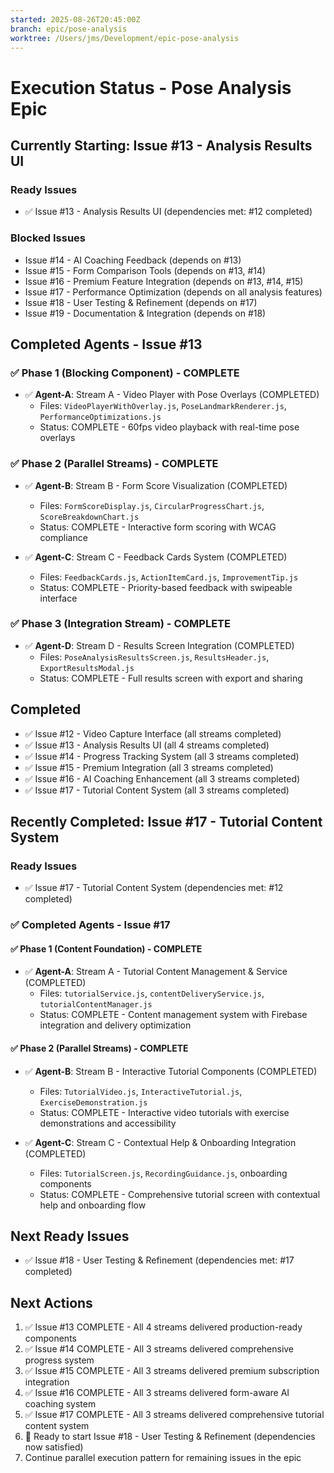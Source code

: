 ```yaml
---
started: 2025-08-26T20:45:00Z
branch: epic/pose-analysis
worktree: /Users/jms/Development/epic-pose-analysis
---
```


# Execution Status - Pose Analysis Epic

## Currently Starting: Issue #13 - Analysis Results UI

### Ready Issues
- ✅ Issue #13 - Analysis Results UI (dependencies met: #12 completed)

### Blocked Issues  
- Issue #14 - AI Coaching Feedback (depends on #13)
- Issue #15 - Form Comparison Tools (depends on #13, #14)
- Issue #16 - Premium Feature Integration (depends on #13, #14, #15)
- Issue #17 - Performance Optimization (depends on all analysis features)
- Issue #18 - User Testing & Refinement (depends on #17)
- Issue #19 - Documentation & Integration (depends on #18)

## Completed Agents - Issue #13

### ✅ Phase 1 (Blocking Component) - COMPLETE
- ✅ **Agent-A**: Stream A - Video Player with Pose Overlays (COMPLETED)
  - Files: `VideoPlayerWithOverlay.js`, `PoseLandmarkRenderer.js`, `PerformanceOptimizations.js`
  - Status: COMPLETE - 60fps video playback with real-time pose overlays

### ✅ Phase 2 (Parallel Streams) - COMPLETE
- ✅ **Agent-B**: Stream B - Form Score Visualization (COMPLETED)
  - Files: `FormScoreDisplay.js`, `CircularProgressChart.js`, `ScoreBreakdownChart.js`
  - Status: COMPLETE - Interactive form scoring with WCAG compliance

- ✅ **Agent-C**: Stream C - Feedback Cards System (COMPLETED)  
  - Files: `FeedbackCards.js`, `ActionItemCard.js`, `ImprovementTip.js`
  - Status: COMPLETE - Priority-based feedback with swipeable interface

### ✅ Phase 3 (Integration Stream) - COMPLETE
- ✅ **Agent-D**: Stream D - Results Screen Integration (COMPLETED)
  - Files: `PoseAnalysisResultsScreen.js`, `ResultsHeader.js`, `ExportResultsModal.js`
  - Status: COMPLETE - Full results screen with export and sharing

## Completed
- ✅ Issue #12 - Video Capture Interface (all streams completed)
- ✅ Issue #13 - Analysis Results UI (all 4 streams completed)
- ✅ Issue #14 - Progress Tracking System (all 3 streams completed)
- ✅ Issue #15 - Premium Integration (all 3 streams completed)
- ✅ Issue #16 - AI Coaching Enhancement (all 3 streams completed)
- ✅ Issue #17 - Tutorial Content System (all 3 streams completed)

## Recently Completed: Issue #17 - Tutorial Content System

### Ready Issues
- ✅ Issue #17 - Tutorial Content System (dependencies met: #12 completed)

### ✅ Completed Agents - Issue #17

#### ✅ Phase 1 (Content Foundation) - COMPLETE
- ✅ **Agent-A**: Stream A - Tutorial Content Management & Service (COMPLETED)
  - Files: `tutorialService.js`, `contentDeliveryService.js`, `tutorialContentManager.js`
  - Status: COMPLETE - Content management system with Firebase integration and delivery optimization

#### ✅ Phase 2 (Parallel Streams) - COMPLETE  
- ✅ **Agent-B**: Stream B - Interactive Tutorial Components (COMPLETED)
  - Files: `TutorialVideo.js`, `InteractiveTutorial.js`, `ExerciseDemonstration.js`
  - Status: COMPLETE - Interactive video tutorials with exercise demonstrations and accessibility

- ✅ **Agent-C**: Stream C - Contextual Help & Onboarding Integration (COMPLETED)  
  - Files: `TutorialScreen.js`, `RecordingGuidance.js`, onboarding components
  - Status: COMPLETE - Comprehensive tutorial screen with contextual help and onboarding flow

## Next Ready Issues  
- ✅ Issue #18 - User Testing & Refinement (dependencies met: #17 completed)

## Next Actions
1. ✅ Issue #13 COMPLETE - All 4 streams delivered production-ready components
2. ✅ Issue #14 COMPLETE - All 3 streams delivered comprehensive progress system
3. ✅ Issue #15 COMPLETE - All 3 streams delivered premium subscription integration
4. ✅ Issue #16 COMPLETE - All 3 streams delivered form-aware AI coaching system
5. ✅ Issue #17 COMPLETE - All 3 streams delivered comprehensive tutorial content system
6. 🚀 Ready to start Issue #18 - User Testing & Refinement (dependencies now satisfied)
7. Continue parallel execution pattern for remaining issues in the epic